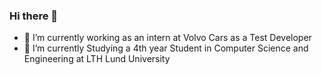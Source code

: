 ### Hi there 👋

- 🔭 I’m currently working as an intern at Volvo Cars as a Test Developer
- 🌱 I’m currently Studying a 4th year Student in Computer Science and Engineering at LTH Lund University


